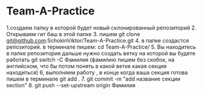 # Team-A-Practice
1.создаем папку в которой будет новый склонированный репозиторий
2. Открываем гит баш в этой папке
3. пишем  git clone git@github.com:SchokinViktor/Team-A-Practice.git
4. в папке создастся репозиторий. в терминале пишем: cd Team-A-Practice/
5. Вы находитесь в папке репозитория дальше нужно создать ветку на которой вы будете работать git switch -C Фамилия (фамилию пишем без скобок, на английском, что бы потом понять в какой ветке какая секция находиться)
6, выполняем работу , в конце когда ваша секция готова пишем в терминале git add .
7. git commit -m "add название секции section"
8. git push --set-upstream origin Фамилия
